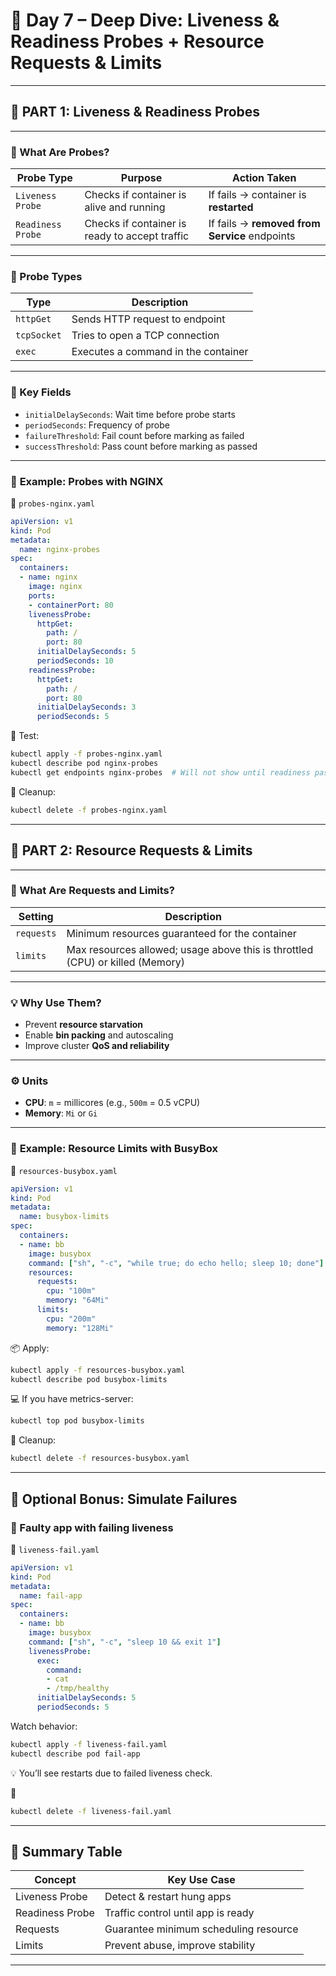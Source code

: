 # 📘 **Day 7 – Deep Dive: Liveness & Readiness Probes + Resource Requests & Limits**

---

## 🔹 PART 1: **Liveness & Readiness Probes**

---

### 🧠 What Are Probes?

| Probe Type        | Purpose                                        | Action Taken                                  |
| ----------------- | ---------------------------------------------- | --------------------------------------------- |
| `Liveness Probe`  | Checks if container is alive and running       | If fails → container is **restarted**         |
| `Readiness Probe` | Checks if container is ready to accept traffic | If fails → **removed from Service** endpoints |

---

### 🔎 Probe Types

| Type        | Description                         |
| ----------- | ----------------------------------- |
| `httpGet`   | Sends HTTP request to endpoint      |
| `tcpSocket` | Tries to open a TCP connection      |
| `exec`      | Executes a command in the container |

---

### 🔧 Key Fields

* `initialDelaySeconds`: Wait time before probe starts
* `periodSeconds`: Frequency of probe
* `failureThreshold`: Fail count before marking as failed
* `successThreshold`: Pass count before marking as passed

---

### 📄 **Example: Probes with NGINX**

📁 `probes-nginx.yaml`

```yaml
apiVersion: v1
kind: Pod
metadata:
  name: nginx-probes
spec:
  containers:
  - name: nginx
    image: nginx
    ports:
    - containerPort: 80
    livenessProbe:
      httpGet:
        path: /
        port: 80
      initialDelaySeconds: 5
      periodSeconds: 10
    readinessProbe:
      httpGet:
        path: /
        port: 80
      initialDelaySeconds: 3
      periodSeconds: 5
```

🧪 Test:

```bash
kubectl apply -f probes-nginx.yaml
kubectl describe pod nginx-probes
kubectl get endpoints nginx-probes  # Will not show until readiness passes
```

🧹 Cleanup:

```bash
kubectl delete -f probes-nginx.yaml
```

---

## 🔹 PART 2: **Resource Requests & Limits**

---

### 🧠 What Are Requests and Limits?

| Setting    | Description                                                                   |
| ---------- | ----------------------------------------------------------------------------- |
| `requests` | Minimum resources guaranteed for the container                                |
| `limits`   | Max resources allowed; usage above this is throttled (CPU) or killed (Memory) |

---

### 💡 Why Use Them?

* Prevent **resource starvation**
* Enable **bin packing** and autoscaling
* Improve cluster **QoS and reliability**

---

### ⚙️ Units

* **CPU**: `m` = millicores (e.g., `500m` = 0.5 vCPU)
* **Memory**: `Mi` or `Gi`

---

### 📄 **Example: Resource Limits with BusyBox**

📁 `resources-busybox.yaml`

```yaml
apiVersion: v1
kind: Pod
metadata:
  name: busybox-limits
spec:
  containers:
  - name: bb
    image: busybox
    command: ["sh", "-c", "while true; do echo hello; sleep 10; done"]
    resources:
      requests:
        cpu: "100m"
        memory: "64Mi"
      limits:
        cpu: "200m"
        memory: "128Mi"
```

📦 Apply:

```bash
kubectl apply -f resources-busybox.yaml
kubectl describe pod busybox-limits
```

💻 If you have metrics-server:

```bash
kubectl top pod busybox-limits
```

🧹 Cleanup:

```bash
kubectl delete -f resources-busybox.yaml
```

---

## 🔎 Optional Bonus: Simulate Failures

### 📄 Faulty app with failing liveness

📁 `liveness-fail.yaml`

```yaml
apiVersion: v1
kind: Pod
metadata:
  name: fail-app
spec:
  containers:
  - name: bb
    image: busybox
    command: ["sh", "-c", "sleep 10 && exit 1"]
    livenessProbe:
      exec:
        command:
        - cat
        - /tmp/healthy
      initialDelaySeconds: 5
      periodSeconds: 5
```

Watch behavior:

```bash
kubectl apply -f liveness-fail.yaml
kubectl describe pod fail-app
```

💡 You’ll see restarts due to failed liveness check.

🧹

```bash
kubectl delete -f liveness-fail.yaml
```

---

## 🧠 Summary Table

| Concept         | Key Use Case                          |
| --------------- | ------------------------------------- |
| Liveness Probe  | Detect & restart hung apps            |
| Readiness Probe | Traffic control until app is ready    |
| Requests        | Guarantee minimum scheduling resource |
| Limits          | Prevent abuse, improve stability      |

---

